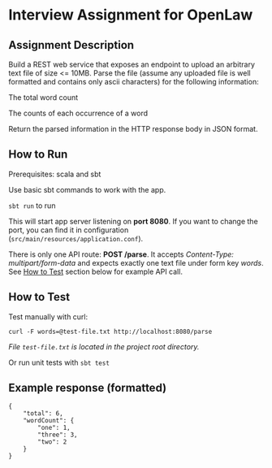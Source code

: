 # Interview Assignment for OpenLaw

## Assignment Description
Build a REST web service that exposes an endpoint to upload an arbitrary text file of size <= 10MB. Parse the file (assume any uploaded file is well formatted and contains only ascii characters) for the following information:

The total word count

The counts of each occurrence of a word

Return the parsed information in the HTTP response body in JSON format.


## How to Run

Prerequisites: scala and sbt

Use basic sbt commands to work with the app.

`sbt run` to run

This will start app server listening on **port 8080**. If you want to change the port, you can find it in configuration (`src/main/resources/application.conf`).

There is only one API route: **POST /parse**. It accepts *Content-Type: multipart/form-data* and expects exactly one text file under form key *words*. See [How to Test](#how-to-test) section below for example API call.


## How to Test

Test manually with curl:

`curl -F words=@test-file.txt http://localhost:8080/parse`

*File `test-file.txt` is located in the project root directory.*

Or run unit tests with `sbt test`


## Example response (formatted)
```
{
    "total": 6,
    "wordCount": {
        "one": 1,
        "three": 3,
        "two": 2
    }
}
```
